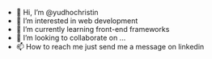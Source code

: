- 👋 Hi, I’m @yudhochristin
- 👀 I’m interested in web development
- 🌱 I’m currently learning front-end frameworks
- 💞️ I’m looking to collaborate on ...
- 📫 How to reach me just send me a message on linkedin

<!---
yudhochristin/yudhochristin is a ✨ special ✨ repository because its `README.md` (this file) appears on your GitHub profile.
You can click the Preview link to take a look at your changes.
--->
